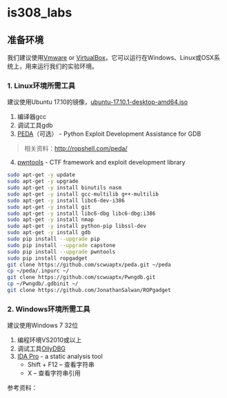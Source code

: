 # is308_labs

## 准备环境

我们建议使用[Vmware](https://www.vmware.com/ch.html) or [VirtualBox](https://www.virtualbox.org/)，它可以运行在Windows、Linux或OSX系统上，用来运行我们的实验环境。

### 1. Linux环境所需工具

建议使用Ubuntu 17.10的镜像，[ubuntu-17.10.1-desktop-amd64.iso](http://ftp.sjtu.edu.cn/ubuntu-cd/17.10.1/ubuntu-17.10.1-desktop-amd64.iso)

1. 编译器gcc
2. 调试工具gdb
3. [PEDA](https://github.com/longld/peda)（可选） - Python Exploit Development Assistance for GDB
> 相关资料：http://ropshell.com/peda/
4. [pwntools](https://github.com/Gallopsled/pwntools) - CTF framework and exploit development library

```sh
sudo apt-get -y update
sudo apt-get -y upgrade
sudo apt-get -y install binutils nasm
sudo apt-get -y install gcc-multilib g++-multilib
sudo apt-get -y install libc6-dev-i386
sudo apt-get -y install git
sudo apt-get -y install libc6-dbg libc6-dbg:i386
sudo apt-get -y install nmap
sudo apt-get -y install python-pip libssl-dev
sudo apt-get -y install gdb
sudo pip install --upgrade pip
sudo pip install --upgrade capstone
sudo pip install --upgrade pwntools
sudo pip install ropgadget
git clone https://github.com/scwuaptx/peda.git ~/peda 
cp ~/peda/.inpurc ~/
git clone https://github.com/scwuaptx/Pwngdb.git
cp ~/Pwngdb/.gdbinit ~/
git clone https://github.com/JonathanSalwan/ROPgadget
```

### 2. Windows环境所需工具

建议使用Windows 7 32位
1. 编程环境VS2010或以上
2. 调试工具[OllyDBG](http://www.ollydbg.de/odbg201.zip)
3. [IDA Pro](https://www.hex-rays.com/products/ida/support/download_freeware.shtml) - a static analysis tool
    * Shift + F12 – 查看字符串
    * X – 查看字符串引用

参考资料：






